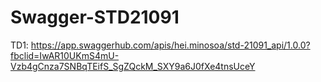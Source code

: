# Swagger-STD21091
TD1: https://app.swaggerhub.com/apis/hei.minosoa/std-21091_api/1.0.0?fbclid=IwAR10UKmS4mU-Vzb4gCnza7SNBqTEifS_SgZQckM_SXY9a6J0fXe4tnsUceY
